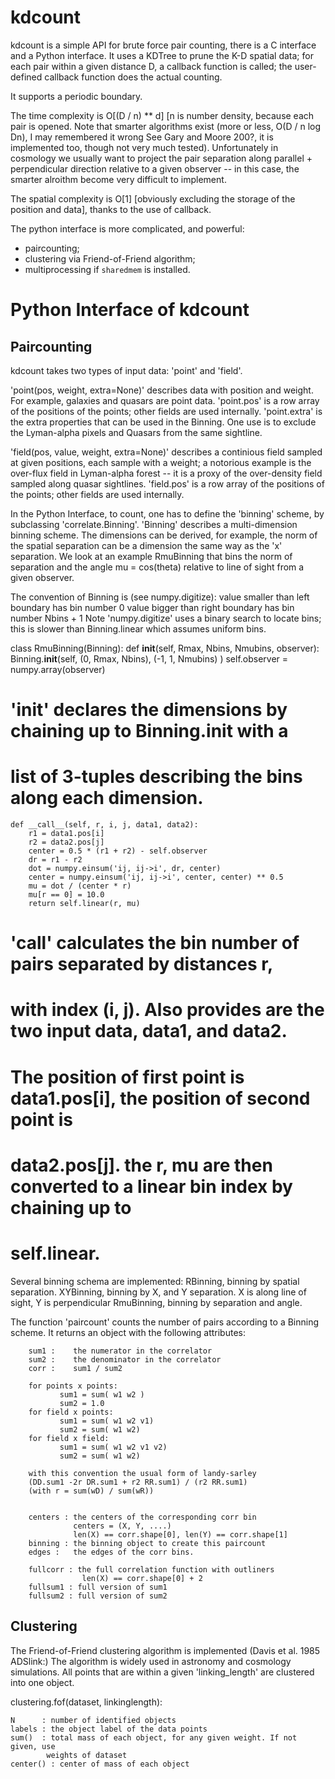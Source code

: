 kdcount
=======

kdcount is a simple API for brute force pair counting, there is a C interface
and a Python interface. It uses a KDTree to prune
the K-D spatial data; for each pair within a given distance D, a callback
function is called; the user-defined callback function does the actual counting. 

It supports a periodic boundary.

The time complexity is O[(D / n) ** d] [n is number density, because each pair is opened. Note that
smarter algorithms exist (more or less, O(D / n log Dn), I may remembered it
wrong See Gary and Moore 200?, it is implemented too, though not very much tested). 
Unfortunately in cosmology we usually want to project the pair separation along
parallel + perpendicular direction relative to a given observer -- in this case,
the smarter alroithm become very difficult to implement. 

The spatial complexity is O[1] [obviously excluding the storage of the position
and data], thanks to the use of callback.

The python interface is more complicated, and powerful:
 * paircounting;
 * clustering via Friend-of-Friend algorithm;
 * multiprocessing if `sharedmem` is installed.

Python Interface of kdcount
===========================

Paircounting
-----------
kdcount takes two types of input data: 'point' and 'field'. 

'point(pos, weight, extra=None)' describes data with position and weight. For example, galaxies and
quasars are point data. 
'point.pos' is a row array of the positions of the points; other fields are
used internally.
'point.extra' is the extra properties that can be used in the Binning. One use
is to exclude the Lyman-alpha pixels and Quasars from the same sightline. 

'field(pos, value, weight, extra=None)' describes a continious field sampled at given positions, each sample
with a weight; a notorious example is the over-flux field in Lyman-alpha forest
-- it is a proxy of the over-density field sampled along quasar sightlines. 
'field.pos' is a row array of the positions of the points; other fields are used
internally.

In the Python Interface, to count, one has to define the 'binning' scheme, by
subclassing 'correlate.Binning'. 'Binning' describes a multi-dimension binning
scheme. The dimensions can be derived, for example, the norm of the spatial
separation can be a dimension the same way as the 'x' separation. We look at an
example RmuBinning that bins the norm of separation and the angle mu =
cos(theta) relative to line of sight from a given observer. 

The convention of Binning is (see numpy.digitize):
  value smaller than left boundary has bin number 0
  value bigger than right boundary has bin number Nbins + 1
Note 'numpy.digitize' uses a binary search to locate bins; 
this is slower than Binning.linear which assumes uniform bins.

class RmuBinning(Binning):
    def __init__(self, Rmax, Nbins, Nmubins, observer):
        Binning.__init__(self, 
                (0, Rmax, Nbins),
                (-1, 1, Nmubins)
            )
        self.observer = numpy.array(observer)

#  '__init__' declares the dimensions by chaining up to Binning.__init__ with a
#  list of 3-tuples describing the bins along each dimension.

    def __call__(self, r, i, j, data1, data2):
        r1 = data1.pos[i]
        r2 = data2.pos[j]
        center = 0.5 * (r1 + r2) - self.observer
        dr = r1 - r2
        dot = numpy.einsum('ij, ij->i', dr, center) 
        center = numpy.einsum('ij, ij->i', center, center) ** 0.5
        mu = dot / (center * r)
        mu[r == 0] = 10.0
        return self.linear(r, mu)

#  '__call__' calculates the bin number of pairs separated by distances r, 
#  with index (i, j). Also provides are the two input data, data1, and data2.
#  The position of first point is data1.pos[i], the position of second point is
#  data2.pos[j]. the r, mu are then converted to a linear bin index by chaining up to
#  self.linear.

Several binning schema are implemented:
   RBinning,           binning by spatial separation.
   XYBinning,          binning by X, and Y separation. X is along line of sight, Y is perpendicular
   RmuBinning,         binning by separation and angle.

The function 'paircount' counts the number of pairs according to a Binning
scheme. It returns an object with the following attributes:

        sum1 :    the numerator in the correlator
        sum2 :    the denominator in the correlator
        corr :    sum1 / sum2

        for points x points: 
               sum1 = sum( w1 w2 )
               sum2 = 1.0 
        for field x points:
               sum1 = sum( w1 w2 v1)
               sum2 = sum( w1 w2)
        for field x field:
               sum1 = sum( w1 w2 v1 v2)
               sum2 = sum( w1 w2)

        with this convention the usual form of landy-sarley
        (DD.sum1 -2r DR.sum1 + r2 RR.sum1) / (r2 RR.sum1) 
        (with r = sum(wD) / sum(wR))


        centers : the centers of the corresponding corr bin
                  centers = (X, Y, ....)
                  len(X) == corr.shape[0], len(Y) == corr.shape[1]
        binning : the binning object to create this paircount 
        edges :   the edges of the corr bins.

        fullcorr : the full correlation function with outliners 
                    len(X) == corr.shape[0] + 2 
        fullsum1 : full version of sum1
        fullsum2 : full version of sum2

Clustering
-----------
The Friend-of-Friend clustering algorithm is implemented (Davis et al. 1985 ADSlink:)
The algorithm is widely used in astronomy and cosmology simulations. All points
that are within a given 'linking_length' are clustered into one object.

clustering.fof(dataset, linkinglength):
    
    N      : number of identified objects
    labels : the object label of the data points
    sum()  : total mass of each object, for any given weight. If not given, use
            weights of dataset
    center() : center of mass of each object

